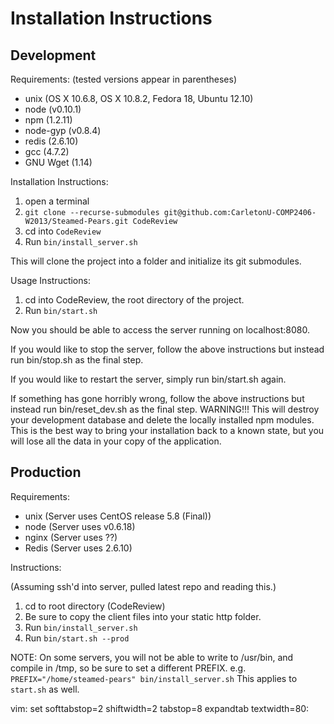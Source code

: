 Installation Instructions
=========================

Development
-----------

Requirements:
(tested versions appear in parentheses)

* unix (OS X 10.6.8, OS X 10.8.2, Fedora 18, Ubuntu 12.10)
* node (v0.10.1)
* npm (1.2.11)
* node-gyp (v0.8.4)
* redis (2.6.10)
* gcc (4.7.2)
* GNU Wget (1.14)


Installation Instructions:

1. open a terminal
2. `git clone --recurse-submodules git@github.com:CarletonU-COMP2406-W2013/Steamed-Pears.git CodeReview`
3. cd into `CodeReview`
4. Run `bin/install_server.sh`

This will clone the project into a folder and initialize its git submodules.


Usage Instructions:

1. cd into CodeReview, the root directory of the project.
2. Run `bin/start.sh` 

Now you should be able to access the server running on localhost:8080.

If you would like to stop the server, follow the above instructions
but instead run bin/stop.sh as the final step.

If you would like to restart the server, simply run bin/start.sh again.

If something has gone horribly wrong, follow the above instructions
but instead run bin/reset_dev.sh as the final step.  WARNING!!!  This
will destroy your development database and delete the locally
installed npm modules.  This is the best way to bring your
installation back to a known state, but you will lose all the data in
your copy of the application.


Production
----------

Requirements:

* unix (Server uses CentOS release 5.8 (Final))
* node (Server uses v0.6.18)
* nginx (Server uses ??)
* Redis (Server uses 2.6.10)


Instructions:

(Assuming ssh'd into server, pulled latest repo and reading this.)

1. cd to root directory (CodeReview)
2. Be sure to copy the client files into your static http folder.
3. Run `bin/install_server.sh`
4. Run `bin/start.sh --prod`


NOTE: On some servers, you will not be able to write to /usr/bin, and compile in
/tmp, so be sure to set a different PREFIX.
  e.g.  `PREFIX="/home/steamed-pears" bin/install_server.sh`
This applies to `start.sh` as well.

vim: set softtabstop=2 shiftwidth=2 tabstop=8 expandtab textwidth=80:
